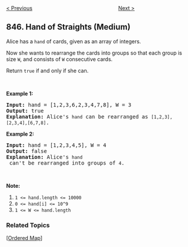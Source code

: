 <!--|This file generated by command(leetcode description); DO NOT EDIT.    |-->
<!--+----------------------------------------------------------------------+-->
<!--|@author    Openset <openset.wang@gmail.com>                           |-->
<!--|@link      https://github.com/openset                                 |-->
<!--|@home      https://github.com/openset/leetcode                        |-->
<!--+----------------------------------------------------------------------+-->

[< Previous](https://github.com/openset/leetcode/tree/master/problems/longest-mountain-in-array "Longest Mountain in Array")
　　　　　　　　　　　　　　　　
[Next >](https://github.com/openset/leetcode/tree/master/problems/shortest-path-visiting-all-nodes "Shortest Path Visiting All Nodes")

## 846. Hand of Straights (Medium)

<p>Alice has a <code>hand</code> of cards, given as an array of integers.</p>

<p>Now she wants to rearrange the cards into groups so that each group is size <code>W</code>, and consists of <code>W</code> consecutive cards.</p>

<p>Return <code>true</code> if and only if she can.</p>

<p>&nbsp;</p>

<ol>
</ol>

<p><strong>Example 1:</strong></p>

<pre>
<strong>Input: </strong>hand = [1,2,3,6,2,3,4,7,8], W = 3
<strong>Output: </strong>true
<strong>Explanation:</strong> Alice&#39;s <code>hand</code> can be rearranged as <code>[1,2,3],[2,3,4],[6,7,8]</code>.</pre>

<p><strong>Example 2:</strong></p>

<pre>
<strong>Input: </strong>hand = [1,2,3,4,5], W = 4
<strong>Output: </strong>false
<strong>Explanation:</strong> Alice&#39;s <code>hand</code> can&#39;t be rearranged into groups of <code>4</code>.</pre>

<p>&nbsp;</p>

<p><strong>Note:</strong></p>

<ol>
	<li><code>1 &lt;= hand.length &lt;= 10000</code></li>
	<li><code>0 &lt;= hand[i]&nbsp;&lt;= 10^9</code></li>
	<li><code>1 &lt;= W &lt;= hand.length</code></li>
</ol>

### Related Topics
  [[Ordered Map](https://github.com/openset/leetcode/tree/master/tag/ordered-map/README.md)]
